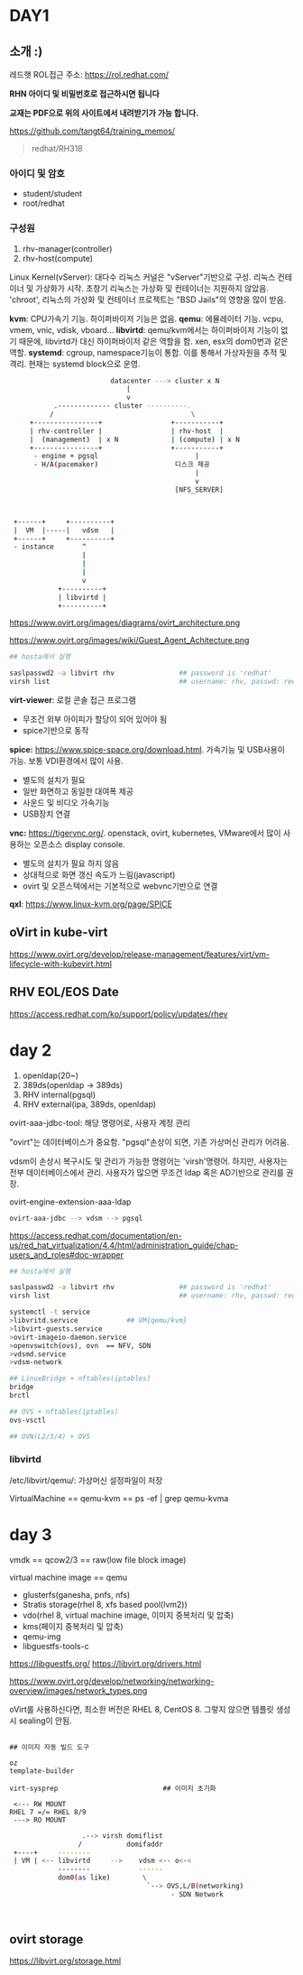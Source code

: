 # DAY1

## 소개 :)

레드햇 ROL접근 주소: https://rol.redhat.com/

**RHN 아이디 및 비밀번호로 접근하시면 됩니다**

**교재는 PDF으로 위의 사이트에서 내려받기가 가능 합니다.**


https://github.com/tangt64/training_memos/
>redhat/RH318

### 아이디 및 암호

- student/student
- root/redhat


### 구성원

1. rhv-manager(controller)
2. rhv-host(compute)

Linux Kernel(vServer): 대다수 리눅스 커널은 "vServer"기반으로 구성. 리눅스 컨테이너 및 가상화가 시작. 초창기 리눅스는 가상화 및 컨테이너는 지원하지 않았음. 'chroot', 리눅스의 가상화 및 컨테이너 프로젝트는 "BSD Jails"의 영향을 많이 받음.

**kvm**: CPU가속기 기능. 하이퍼바이저 기능은 없음.
**qemu**: 에뮬레이터 기능. vcpu, vmem, vnic, vdisk, vboard...
**libvirtd**: qemu/kvm에서는 하이퍼바이저 기능이 없기 때문에, libvirtd가 대신 하이퍼바이저 같은 역할을 함. xen, esx의 dom0번과 같은 역할. 
**systemd**: cgroup, namespace기능이 통합. 이를 통해서 가상자원을 추적 및 격리. 현재는 systemd block으로 운영. 

```bash
                         datacenter ---> cluster x N
                             |
                             v
           .------------- cluster ----------.
          /                                  \
     +----------------+                 +-----------+
     | rhv-controller |                 | rhv-host  | 
     |  (management)  | x N             | (compute) | x N
     +----------------+                 +-----------+
      - engine + pgsql                        |
      - H/A(pacemaker)                   디스크 제공
                                              |
                                              v
                                         [NFS_SERVER]

```


```bash


 +------+     +----------+
 |  VM  |-----|   vdsm   |  
 +------+     +----------+
 - instance       ^
                  |
                  |
                  |
                  v
            +----------+
            | libvirtd |   
            +----------+
```


https://www.ovirt.org/images/diagrams/ovirt_architecture.png

https://www.ovirt.org/images/wiki/Guest_Agent_Achitecture.png



```bash
## hosta에서 실행

saslpasswd2 -a libvirt rhv                ## password is 'redhat'
virsh list                                ## username: rhv, passwd: redhat
```


**virt-viewer**: 로컬 콘솔 접근 프로그램
- 무조건 외부 아이피가 할당이 되어 있어야 됨
- spice기반으로 동작

**spice:** https://www.spice-space.org/download.html. 가속기능 및 USB사용이 가능. 보통 VDI환경에서 많이 사용. 
- 별도의 설치가 필요
- 일반 화면하고 동일한 대여폭 제공 
- 사운드 및 비디오 가속기능 
- USB장치 연결

**vnc:** https://tigervnc.org/. openstack, ovirt, kubernetes, VMware에서 많이 사용하는 오픈소스 display console. 
- 별도의 설치가 필요 하지 않음
- 상대적으로 화면 갱신 속도가 느림(javascript)
- ovirt 및 오픈스텍에서는 기본적으로 webvnc기반으로 연결

**qxl**: https://www.linux-kvm.org/page/SPICE



oVirt in kube-virt
---
https://www.ovirt.org/develop/release-management/features/virt/vm-lifecycle-with-kubevirt.html

RHV EOL/EOS Date
---
https://access.redhat.com/ko/support/policy/updates/rhev


# day 2

1. openldap(20~)
2. 389ds(openldap -> 389ds)
3. RHV internal(pgsql)
4. RHV external(ipa, 389ds, openldap)

ovirt-aaa-jdbc-tool: 해당 명령어로, 사용자 계정 관리

"ovirt"는 데이터베이스가 중요함. "pgsql"손상이 되면, 기존 가상머신 관리가 어려움. 

vdsm이 손상시 복구시도 및 관리가 가능한 명령어는 'virsh'명령어. 하지만, 사용자는 전부 데이터베이스에서 관리. 사용자가 많으면 무조건 ldap 혹은 AD기반으로 관리를 권장.

ovirt-engine-extension-aaa-ldap

```bash
ovirt-aaa-jdbc --> vdsm --> pgsql    
```


https://access.redhat.com/documentation/en-us/red_hat_virtualization/4.4/html/administration_guide/chap-users_and_roles#doc-wrapper


```bash
## hosta에서 실행

saslpasswd2 -a libvirt rhv                ## password is 'redhat'
virsh list                                ## username: rhv, passwd: redhat
```


```bash
systemctl -t service
>libvritd.service            ## VM{qemu/kvm}
>libvirt-guests.service
>ovirt-imageio-daemon.service
>openvswitch(ovs), ovn  == NFV, SDN
>vdsmd.service
>vdsm-network

## LinuxBridge + nftables(iptables)
bridge 
brctl

## OVS + nftables(iptables)
ovs-vsctl

## OVN(L2/3/4) + OVS

```


### libvirtd


/etc/libvirt/qemu/: 가상머신 설정파일이 저장


VirtualMachine == qemu-kvm == ps -ef | grep qemu-kvma 


# day 3

vmdk == qcow2/3
     == raw(low file block image)

virtual machine image == qemu

- glusterfs(ganesha, pnfs, nfs)
- Stratis storage(rhel 8, xfs based pool(lvm2))
- vdo(rhel 8, virtual machine image, 이미지 중복처리 및 압축)
- kms(페이지 중복처리 및 압축)
- qemu-img
- libguestfs-tools-c

https://libguestfs.org/
https://libvirt.org/drivers.html

https://www.ovirt.org/develop/networking/networking-overview/images/network_types.png

oVirt를 사용하신다면, 최소한 버전은 RHEL 8, CentOS 8. 그렇지 않으면 템플릿 생성시 sealing이 안됨.
```

## 이미지 자동 빌드 도구

oz
template-builder

virt-sysprep                          ## 이미지 초기화

 <--- RW MOUNT
RHEL 7 =/= RHEL 8/9
 ---> RO MOUNT

```

```bash
                  .--> virsh domiflist
                 /           domifaddr
 +----+     --------                       
 | VM | <-- libvirtd     -->    vdsm <-- o<-<
            --------            ------
            dom0(as like)        \
                                  `--> OVS,L/B(networking)
                                        - SDN Network
                         
                               


```




ovirt storage
---

https://libvirt.org/storage.html




